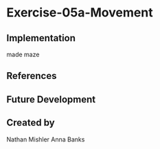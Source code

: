 # Exercise-05a-Movement


## Implementation
made maze
## References

## Future Development

## Created by
Nathan Mishler
Anna Banks
